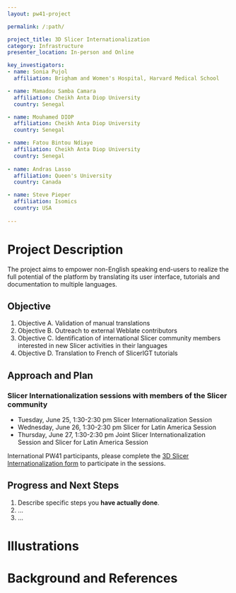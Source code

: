 ```yaml
---
layout: pw41-project

permalink: /:path/

project_title: 3D Slicer Internationalization
category: Infrastructure
presenter_location: In-person and Online

key_investigators:
- name: Sonia Pujol
  affiliation: Brigham and Women's Hospital, Harvard Medical School

- name: Mamadou Samba Camara
  affiliation: Cheikh Anta Diop University
  country: Senegal

- name: Mouhamed DIOP
  affiliation: Cheikh Anta Diop University
  country: Senegal

- name: Fatou Bintou Ndiaye
  affiliation: Cheikh Anta Diop University
  country: Senegal
  
- name: Andras Lasso
  affiliation: Queen's University
  country: Canada

- name: Steve Pieper
  affiliation: Isomics
  country: USA
  
---
```


# Project Description

<!-- Add a short paragraph describing the project. -->
The project aims to empower non-English speaking end-users to realize the full potential of the platform by translating its user interface, tutorials and documentation to multiple languages.

## Objective

<!-- Describe here WHAT you would like to achieve (what you will have as end result). -->

1. Objective A. Validation of manual translations
1. Objective B. Outreach to external Weblate contributors
1. Objective C. Identification of international Slicer community members interested in new Slicer activities in their languages
1. Objective D. Translation to French of SlicerIGT tutorials

## Approach and Plan

<!-- Describe here HOW you would like to achieve the objectives stated above. -->

### Slicer Internationalization sessions with members of the Slicer community
* Tuesday, June 25, 1:30-2:30 pm Slicer Internationalization Session
* Wednesday, June 26, 1:30-2:30 pm Slicer for Latin America Session
* Thursday, June 27, 1:30-2:30 pm Joint Slicer Internationalization Session and Slicer for Latin America Session

International PW41 participants, please complete the [3D Slicer Internationalization form](https://forms.gle/h7b92rDzbUzFqL7d9)  to participate in the sessions.

  
  
## Progress and Next Steps

<!-- Update this section as you make progress, describing of what you have ACTUALLY DONE.
     If there are specific steps that you could not complete then you can describe them here, too. -->

1. Describe specific steps you **have actually done**.
1. ...
1. ...

# Illustrations

<!-- Add pictures and links to videos that demonstrate what has been accomplished.
![Description of picture](Example2.jpg)
![Some more images](Example2.jpg)
-->

# Background and References

<!-- If you developed any software, include link to the source code repository.
     If possible, also add links to sample data, and to any relevant publications. -->

